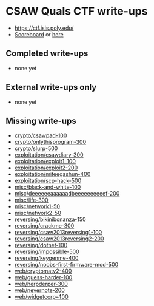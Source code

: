 # CSAW Quals CTF write-ups

* <https://ctf.isis.poly.edu/>
* [Scoreboard](https://ctftime.org/event/96) or [here](scoreboard.txt)

## Completed write-ups

* none yet

## External write-ups only

* none yet

## Missing write-ups

* [crypto/csawpad-100](crypto/csawpad-100)
* [crypto/onlythisprogram-300](crypto/onlythisprogram-300)
* [crypto/slurp-500](crypto/slurp-500)
* [exploitation/csawdiary-300](exploitation/csawdiary-300)
* [exploitation/exploit1-100](exploitation/exploit1-100)
* [exploitation/exploit2-200](exploitation/exploit2-200)
* [exploitation/miteegashun-400](exploitation/miteegashun-400)
* [exploitation/scp-hack-500](exploitation/scp-hack-500)
* [misc/black-and-white-100](misc/black-and-white-100)
* [misc/deeeeeeaaaaaadbeeeeeeeeeef-200](misc/deeeeeeaaaaaadbeeeeeeeeeef-200)
* [misc/life-300](misc/life-300)
* [misc/network1-50](misc/network1-50)
* [misc/network2-50](misc/network2-50)
* [reversing/bikinibonanza-150](reversing/bikinibonanza-150)
* [reversing/crackme-300](reversing/crackme-300)
* [reversing/csaw2013reversing1-100](reversing/csaw2013reversing1-100)
* [reversing/csaw2013reversing2-200](reversing/csaw2013reversing2-200)
* [reversing/dotnet-100](reversing/dotnet-100)
* [reversing/impossible-500](reversing/impossible-500)
* [reversing/keygenme-400](reversing/keygenme-400)
* [reversing/noobs-first-firmware-mod-500](reversing/noobs-first-firmware-mod-500)
* [web/cryptomatv2-400](web/cryptomatv2-400)
* [web/guess-harder-100](web/guess-harder-100)
* [web/herpderper-300](web/herpderper-300)
* [web/nevernote-200](web/nevernote-200)
* [web/widgetcorp-400](web/widgetcorp-400)
